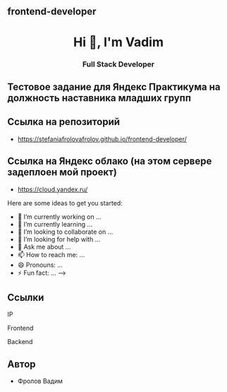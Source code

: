 ## frontend-developer

<div id="header" align="center" >
	<h1>Hi 👋, I'm Vadim</h1>
	<h3>Full Stack Developer</h3>
</div>

## Тестовое задание для Яндекс Практикума на должность наставника младших групп

## Ссылка на репозиторий

- https://stefaniafrolovafrolov.github.io/frontend-developer/

## Ссылка на Яндекс облако (на этом сервере задеплоен мой проект)

- https://cloud.yandex.ru/

Here are some ideas to get you started:

- 🔭 I’m currently working on ...
- 🌱 I’m currently learning ...
- 👯 I’m looking to collaborate on ...
- 🤔 I’m looking for help with ...
- 💬 Ask me about ...
- 📫 How to reach me: ...
- 😄 Pronouns: ...
- ⚡ Fun fact: ...
  -->

## Ccылки

IP

Frontend

Backend

## Автор

- Фролов Вадим
